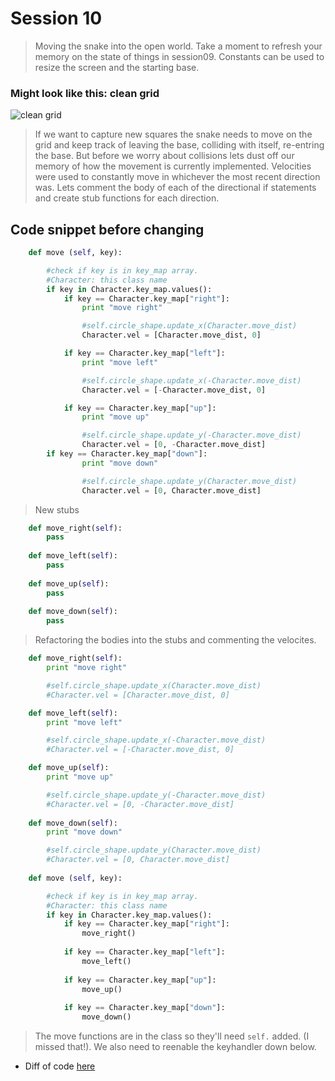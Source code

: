 # Session 10
> Moving the snake into the open world. Take a moment to refresh your memory on the state of things in session09.
Constants can be used to resize the screen and the starting base.

### Might look like this: clean grid
![clean grid](https://drive.google.com/uc?export=download&id=0B3SFnARVIcGLbTM4LXBVVXpPcjA)

> If we want to capture new squares the snake needs to move on the grid and keep track of leaving the base, colliding with itself, re-entring the base. But before we worry about collisions lets dust off our memory of how the movement is currently implemented. Velocities were used to constantly move in whichever the most recent direction was. Lets comment the body of each of the directional if statements and create stub functions for each direction.

## Code snippet before changing
```python
    def move (self, key):

        #check if key is in key_map array. 
        #Character: this class name
        if key in Character.key_map.values():
            if key == Character.key_map["right"]:
                print "move right"

                #self.circle_shape.update_x(Character.move_dist)
                Character.vel = [Character.move_dist, 0]

            if key == Character.key_map["left"]:
                print "move left"

                #self.circle_shape.update_x(-Character.move_dist)    
                Character.vel = [-Character.move_dist, 0]

            if key == Character.key_map["up"]:
                print "move up"

                #self.circle_shape.update_y(-Character.move_dist)
                Character.vel = [0, -Character.move_dist]
        if key == Character.key_map["down"]:
                print "move down"

                #self.circle_shape.update_y(Character.move_dist)
                Character.vel = [0, Character.move_dist]

```

> New stubs

```python
    def move_right(self):
        pass
    
    def move_left(self):
		pass
    
    def move_up(self):
        pass
    
    def move_down(self):
        pass
```

> Refactoring the bodies into the stubs and commenting the velocites.

```python
    def move_right(self):
        print "move right"

        #self.circle_shape.update_x(Character.move_dist)
        #Character.vel = [Character.move_dist, 0]

    def move_left(self):
        print "move left"

        #self.circle_shape.update_x(-Character.move_dist)    
        #Character.vel = [-Character.move_dist, 0]

    def move_up(self):
        print "move up"

        #self.circle_shape.update_y(-Character.move_dist)
        #Character.vel = [0, -Character.move_dist]
    
    def move_down(self):
        print "move down"

        #self.circle_shape.update_y(Character.move_dist)
        #Character.vel = [0, Character.move_dist]
    
    def move (self, key):

        #check if key is in key_map array. 
        #Character: this class name
        if key in Character.key_map.values():
            if key == Character.key_map["right"]:
                move_right()
                
            if key == Character.key_map["left"]:
                move_left()
                
            if key == Character.key_map["up"]:
                move_up()
                
            if key == Character.key_map["down"]:
                move_down()
```
> The move functions are in the class so they'll need `self.` added. (I missed that!). We also need to reenable the keyhandler down below.


* Diff of code [here](https://github.com/bellcodo/creating-cliq/commit/a79a4b4b51b99102cd5fc12842fabaf615340b6f)
